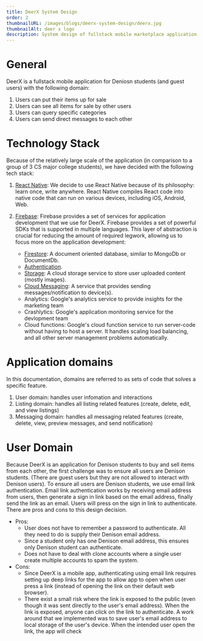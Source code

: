 ```yaml
---
title: DeerX System Design
order: 2
thumbnailURL: /images/blogs/deerx-system-design/deerx.jpg
thumbnailAlt: deer x logo
description: System design of fullstack mobile marketplace application with built-in chat function
---
```


# General

DeerX is a fullstack mobile application for Deniosn students (and guest users) with the following domain:

1. Users can put their items up for sale
2. Users can see all items for sale by other users
3. Users can query specific categories
4. Users can send direct messages to each other

# Technology Stack

Because of the relatively large scale of the application (in comparison to a group of 3 CS major college students), we have decided with the following tech stack:

1.  [React Native](https://reactnative.dev/): We decide to use React Native because of its philosophy: learn once, write anywhere. React Native compiles React code into native code that can run on various devices, including iOS, Android, Web.
2.  [Firebase](https://firebase.google.com/): Firebase provides a set of services for application development that we use for DeerX. Firebase provides a set of powerful SDKs that is supported in multiple languages. This layer of abstraction is crucial for reducing the amount of required legwork, allowing us to focus more on the application development:

    - [Firestore](https://firebase.google.com/products/firestore): A document oriented database, similar to MongoDb or DocumentDb.
    - [Authentication](https://firebase.google.com/products/auth).
    - [Storage](https://firebase.google.com/products/storage): A cloud storage service to store user uploaded content (mostly images).
    - [Cloud Messaging](https://firebase.google.com/products/cloud-messaging): A service that provides sending messages/notification to device(s).
    - Analytics: Google's analytics service to provide insights for the marketing team
    - Crashlytics: Google's application monitoring service for the devlopment team
    - Cloud functions: Google's cloud function service to run server-code without having to host a server. It handles scaling load balancing, and all other server management problems automatically.

# Application domains

In this documentation, domains are referred to as sets of code that solves a specific feature.

1. User domain: handles user infomation and interactions
2. Listing domain: handles all listing related features (create, delete, edit, and view listings)
3. Messaging domain: handles all messaging related features (create, delete, view, preview messages, and send notification)

# User Domain

Because DeerX is an application for Denison students to buy and sell items from each other, the first challenge was to ensure all users are Denison students. (There are guest users but they are not allowed to interact with Denison users). To ensure all users are Denison students, we use email link authentication. Email link authentication works by receiving email address from users, then generate a sign in link based on the email address, finally send the link as an email. Users will press on the sign in link to authenticate. There are pros and cons to this design decision.

- Pros:
  - User does not have to remember a password to authenticate. All they need to do is supply their Denison email address.
  - Since a student only has one Denison email address, this ensures only Denison student can authenticate.
  - Does not have to deal with clone accounts where a single user create multiple accounts to spam the system.
- Cons:
  - Since DeerX is a mobile app, authenticating using email link requires setting up deep links for the app to allow app to open when user press a link (instead of opening the link on their default web browser).
  - There exist a small risk where the link is exposed to the public (even though it was sent directly to the user's email address). When the link is exposed, anyone can click on the link to authenticate. A work around that we implemented was to save user's email address to local storage of the user's device. When the intended user open the link, the app will check


